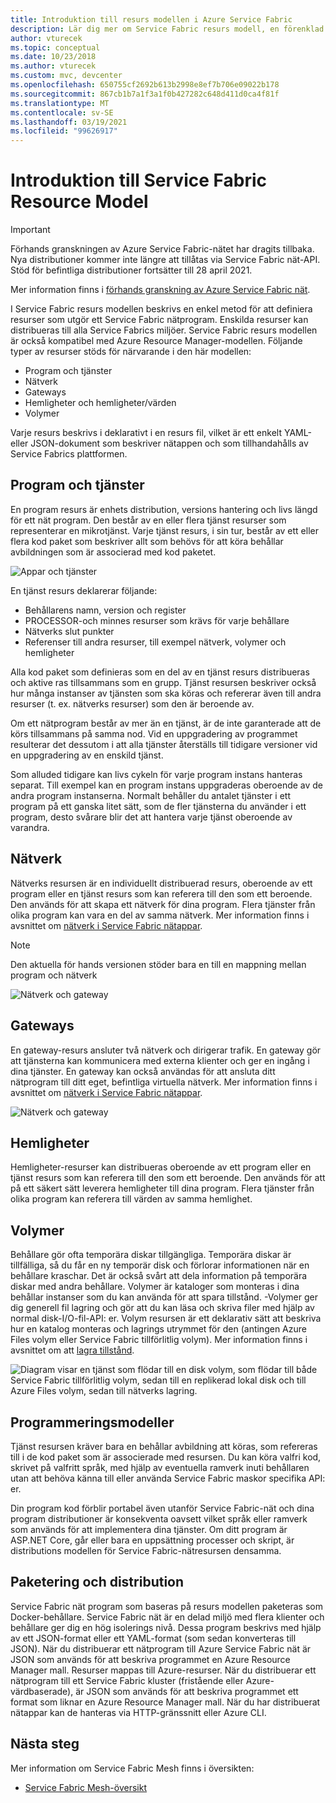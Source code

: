 ```yaml
---
title: Introduktion till resurs modellen i Azure Service Fabric
description: Lär dig mer om Service Fabric resurs modell, en förenklad metod för att definiera Service Fabric nätprogram.
author: vturecek
ms.topic: conceptual
ms.date: 10/23/2018
ms.author: vturecek
ms.custom: mvc, devcenter
ms.openlocfilehash: 650755cf2692b613b2998e8ef7b706e09022b178
ms.sourcegitcommit: 867cb1b7a1f3a1f0b427282c648d411d0ca4f81f
ms.translationtype: MT
ms.contentlocale: sv-SE
ms.lasthandoff: 03/19/2021
ms.locfileid: "99626917"
---
```

# <a name="introduction-to-service-fabric-resource-model"></a>Introduktion till Service Fabric Resource Model

> [!IMPORTANT]
> Förhands granskningen av Azure Service Fabric-nätet har dragits tillbaka. Nya distributioner kommer inte längre att tillåtas via Service Fabric nät-API. Stöd för befintliga distributioner fortsätter till 28 april 2021.
> 
> Mer information finns i [förhands granskning av Azure Service Fabric nät](https://azure.microsoft.com/updates/azure-service-fabric-mesh-preview-retirement/).

I Service Fabric resurs modellen beskrivs en enkel metod för att definiera resurser som utgör ett Service Fabric nätprogram. Enskilda resurser kan distribueras till alla Service Fabrics miljöer.  Service Fabric resurs modellen är också kompatibel med Azure Resource Manager-modellen. Följande typer av resurser stöds för närvarande i den här modellen:

- Program och tjänster
- Nätverk
- Gateways
- Hemligheter och hemligheter/värden
- Volymer

Varje resurs beskrivs i deklarativt i en resurs fil, vilket är ett enkelt YAML-eller JSON-dokument som beskriver nätappen och som tillhandahålls av Service Fabrics plattformen.

## <a name="applications-and-services"></a>Program och tjänster

En program resurs är enhets distribution, versions hantering och livs längd för ett nät program. Den består av en eller flera tjänst resurser som representerar en mikrotjänst. Varje tjänst resurs, i sin tur, består av ett eller flera kod paket som beskriver allt som behövs för att köra behållar avbildningen som är associerad med kod paketet.

![Appar och tjänster][Image1]

En tjänst resurs deklarerar följande:

- Behållarens namn, version och register
- PROCESSOR-och minnes resurser som krävs för varje behållare
- Nätverks slut punkter
- Referenser till andra resurser, till exempel nätverk, volymer och hemligheter 

Alla kod paket som definieras som en del av en tjänst resurs distribueras och aktive ras tillsammans som en grupp. Tjänst resursen beskriver också hur många instanser av tjänsten som ska köras och refererar även till andra resurser (t. ex. nätverks resurser) som den är beroende av.

Om ett nätprogram består av mer än en tjänst, är de inte garanterade att de körs tillsammans på samma nod. Vid en uppgradering av programmet resulterar det dessutom i att alla tjänster återställs till tidigare versioner vid en uppgradering av en enskild tjänst.

Som alluded tidigare kan livs cykeln för varje program instans hanteras separat. Till exempel kan en program instans uppgraderas oberoende av de andra program instanserna. Normalt behåller du antalet tjänster i ett program på ett ganska litet sätt, som de fler tjänsterna du använder i ett program, desto svårare blir det att hantera varje tjänst oberoende av varandra.

## <a name="networks"></a>Nätverk

Nätverks resursen är en individuellt distribuerad resurs, oberoende av ett program eller en tjänst resurs som kan referera till den som ett beroende. Den används för att skapa ett nätverk för dina program. Flera tjänster från olika program kan vara en del av samma nätverk.  Mer information finns i avsnittet om [nätverk i Service Fabric nätappar](service-fabric-mesh-networks-and-gateways.md).

> [!NOTE]
> Den aktuella för hands versionen stöder bara en till en mappning mellan program och nätverk

![Nätverk och gateway][Image2]

## <a name="gateways"></a>Gateways
En gateway-resurs ansluter två nätverk och dirigerar trafik.  En gateway gör att tjänsterna kan kommunicera med externa klienter och ger en ingång i dina tjänster.  En gateway kan också användas för att ansluta ditt nätprogram till ditt eget, befintliga virtuella nätverk. Mer information finns i avsnittet om [nätverk i Service Fabric nätappar](service-fabric-mesh-networks-and-gateways.md).

![Nätverk och gateway][Image2]

## <a name="secrets"></a>Hemligheter

Hemligheter-resurser kan distribueras oberoende av ett program eller en tjänst resurs som kan referera till den som ett beroende. Den används för att på ett säkert sätt leverera hemligheter till dina program. Flera tjänster från olika program kan referera till värden av samma hemlighet.

## <a name="volumes"></a>Volymer

Behållare gör ofta temporära diskar tillgängliga. Temporära diskar är tillfälliga, så du får en ny temporär disk och förlorar informationen när en behållare kraschar. Det är också svårt att dela information på temporära diskar med andra behållare. Volymer är kataloger som monteras i dina behållar instanser som du kan använda för att spara tillstånd. -Volymer ger dig generell fil lagring och gör att du kan läsa och skriva filer med hjälp av normal disk-I/O-fil-API: er. Volym resursen är ett deklarativ sätt att beskriva hur en katalog monteras och lagrings utrymmet för den (antingen Azure Files volym eller Service Fabric tillförlitlig volym).  Mer information finns i avsnittet om att [lagra tillstånd](service-fabric-mesh-storing-state.md#volumes).

![Diagram visar en tjänst som flödar till en disk volym, som flödar till både Service Fabric tillförlitlig volym, sedan till en replikerad lokal disk och till Azure Files volym, sedan till nätverks lagring.][Image3]

## <a name="programming-models"></a>Programmeringsmodeller
Tjänst resursen kräver bara en behållar avbildning att köras, som refereras till i de kod paket som är associerade med resursen. Du kan köra valfri kod, skrivet på valfritt språk, med hjälp av eventuella ramverk inuti behållaren utan att behöva känna till eller använda Service Fabric maskor specifika API: er. 

Din program kod förblir portabel även utanför Service Fabric-nät och dina program distributioner är konsekventa oavsett vilket språk eller ramverk som används för att implementera dina tjänster. Om ditt program är ASP.NET Core, går eller bara en uppsättning processer och skript, är distributions modellen för Service Fabric-nätresursen densamma. 

## <a name="packaging-and-deployment"></a>Paketering och distribution

Service Fabric nät program som baseras på resurs modellen paketeras som Docker-behållare.  Service Fabric nät är en delad miljö med flera klienter och behållare ger dig en hög isolerings nivå.  Dessa program beskrivs med hjälp av ett JSON-format eller ett YAML-format (som sedan konverteras till JSON). När du distribuerar ett nätprogram till Azure Service Fabric nät är JSON som används för att beskriva programmet en Azure Resource Manager mall. Resurser mappas till Azure-resurser.  När du distribuerar ett nätprogram till ett Service Fabric kluster (fristående eller Azure-värdbaserade), är JSON som används för att beskriva programmet ett format som liknar en Azure Resource Manager mall.  När du har distribuerat nätappar kan de hanteras via HTTP-gränssnitt eller Azure CLI. 


## <a name="next-steps"></a>Nästa steg 
Mer information om Service Fabric Mesh finns i översikten:
- [Service Fabric Mesh-översikt](service-fabric-mesh-overview.md)

[Image1]: media/service-fabric-mesh-service-fabric-resources/AppsAndServices.png
[Image2]: media/service-fabric-mesh-service-fabric-resources/NetworkAndGateway.png
[Image3]: media/service-fabric-mesh-service-fabric-resources/volumes.png
